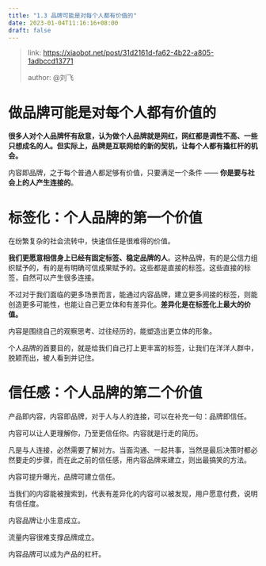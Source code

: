 ```yaml
---
title: "1.3 品牌可能是对每个人都有价值的"
date: 2023-01-04T11:16:16+08:00
draft: false
---
```


> link: https://xiaobot.net/post/31d2161d-fa62-4b22-a805-1adbccd13771
> 
> author: @刘飞

# 做品牌可能是对每个人都有价值的

**很多人对个人品牌怀有敌意，认为做个人品牌就是网红，网红都是调性不高、一些只想成名的人。但实际上，品牌是互联网给的新的契机，让每个人都有撬杠杆的机会。**

内容即品牌，之于每个普通人都足够有价值，只要满足一个条件 —— **你是要与社会上的人产生连接的**。

# 标签化：个人品牌的第一个价值

在纷繁复杂的社会流转中，快速信任是很难得的价值。

**我们更愿意相信身上已经有固定标签、稳定品牌的人**。这种品牌，有的是公信力组织赋予的，有的是有明确可信成果赋予的。这些都是直接的标签。这些直接的标签，自然可以产生很多连接。

不过对于我们面临的更多场景而言，能通过内容品牌，建立更多间接的标签，则能创造更多可能性，也能让自己更立体和有差异化。**差异化是在标签化上最大的价值。**

内容是围绕自己的观察思考、过往经历的，能塑造出更立体的形象。

个人品牌的首要目的，就是给我们自己打上更丰富的标签，让我们在洋洋人群中，脱颖而出，被人看到并记住。

# 信任感：个人品牌的第二个价值

产品即内容，内容即品牌，对于人与人的连接，可以在补充一句：品牌即信任。

内容可以让人更理解你，乃至更信任你。内容就是行走的简历。

凡是与人连接，必然需要了解对方。当面沟通、一起共事，当然是最后决策时都必然要走的步骤，而在此之前的信任感，用内容品牌来建立，则出最搞笑的方法。

内容可提升曝光，品牌可建立信任。

当我们的内容能被搜索到，代表有差异化的内容可以被发现，用户愿意付费，说明有信任度。

内容品牌让小生意成立。

流量内容很难支撑品牌成立。

内容品牌可以成为产品的杠杆。